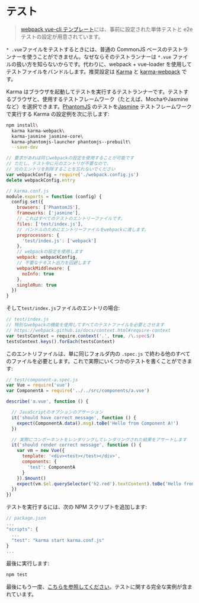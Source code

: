 # テスト

> [webpack vue-cli テンプレート](https://github.com/vuejs-templates/webpack)には、事前に設定された単体テストと e2e テストの設定が用意されています。

`* .vue`ファイルをテストするときには、普通の CommonJS ベースのテストランナーを使うことができません。なぜならそのテストランナーは `*.vue` ファイルの扱い方を知らないからです。代わりに、webpack + vue-loader を使用してテストファイルをバンドルします。推奨設定は [Karma](http://karma-runner.github.io/0.13/index.html) と [karma-webpack](https://github.com/webpack/karma-webpack) です。

Karma はブラウザを起動してテストを実行するテストランナーです。テストするブラウザと、使用するテストフレームワーク（たとえば、MochaやJasmineなど）を選択できます。[PhantomJS](http://phantomjs.org/) のテストを[Jasmine](http://jasmine.github.io/edge/introduction.html) テストフレームワークで実行する Karma の設定例を次に示します:

``` bash
npm install\
  karma karma-webpack\
  karma-jasmine jasmine-core\
  karma-phantomjs-launcher phantomjs--prebuilt\
  --save-dev
```

``` js
// 要求があれば同じwebpackの設定を使用することが可能です
// ただし、テスト中に元のエントリが不要なので、
// 元のエントリを削除することを忘れないでください
var webpackConfig = require('./webpack.config.js')
delete webpackConfig.entry

// karma.conf.js
module.exports = function (config) {
  config.set({
    browsers: ['PhantomJS'],
    frameworks: ['jasmine'],
    // これはすべてのテストのエントリーファイルです。
    files: ['test/index.js'],
    // バンドルのためにエントリーファイルをwebpackに渡します。
    preprocessors: {
      'test/index.js': ['webpack']
    },
    // webpackの設定を使用します
    webpack: webpackConfig,
    // 不要なテキスト出力を回避します
    webpackMiddleware: {
      noInfo: true
    },
    singleRun: true
  })
}
```

そして`test/index.js`ファイルのエントリの場合:

``` js
// test/index.js
// 特別なwebpackの機能を使用してすべてのテストファイルを必要とさせます
// https://webpack.github.io/docs/context.html#require-context
var testsContext = require.context('.', true, /\.spec$/)
testsContext.keys().forEach(testsContext)
```

このエントリファイルは、単に同じフォルダ内の `.spec.js` で終わる他のすべてのファイルを必要とします。これで実際にいくつかのテストを書くことができます:

``` js
// test/component-a.spec.js
var Vue = require('vue')
var ComponentA = require('../../src/components/a.vue')

describe('a.vue', function () {

  // JavaScriptのオプションのアサーション
  it('should have correct message', function () {
    expect(ComponentA.data().msg).toBe('Hello from Component A!')
  })

  // 実際にコンポーネントをレンダリングしてレンダリングされた結果をアサートします
  it('should render correct message', function () {
    var vm = new Vue({
      template: '<div><test></test></div>',
      components: {
        'test': ComponentA
      }
    }).$mount()
    expect(vm.$el.querySelector('h2.red').textContent).toBe('Hello from Component A!')
  })
})
```

テストを実行するには、次の NPM スクリプトを追加します:

``` js
// package.json
...
"scripts": {
  ...
  "test": "karma start karma.conf.js"
}
...
```

最後に実行します:

``` bash
npm test
```

最後にもう一度、[こちらを参照してください](https://github.com/vuejs-templates/webpack)。テストに関する完全な実例が含まれています。
